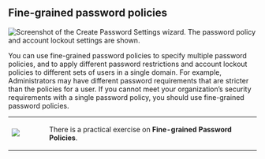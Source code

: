 ﻿## Fine-grained password policies

![Screenshot of the Create Password Settings wizard. The password policy and account lockout settings are shown. ](..\..\Linked_Image_Files\1.2.4.png)

You can use fine-grained password policies to specify multiple password policies, and to apply different password restrictions and account lockout policies to different sets of users in a single domain. For example, Administrators may have different password requirements that are stricter than the policies for a user. If you cannot meet your organization’s security requirements with a single password policy, you should use fine-grained password policies.


<table>
<tbody>
<tr>
<td width="78"><img src="/static/0.1.5.png"/>


</td>
<td width="534">


There is a practical exercise on **Fine-grained Password Policies**. 

</td>
</tr>
</tbody>
</table>
